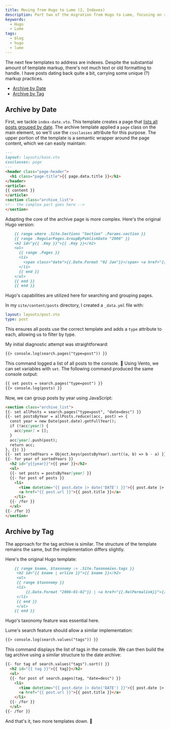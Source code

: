 ```yaml
---
title: Moving from Hugo to Lume (2, Indexes)
description: Part two of the migration from Hugo to Lume, focusing on rebuilding content indexes (by date and by tag).
keywords:
  - Hugo
  - Lume
tags:
  - blog
  - hugo
  - lume
---
```


The next few templates to address are indexes. Despite the substantial amount of template markup, there's not much text or old formatting to handle. I have posts dating back quite a bit, carrying some unique (?) markup practices.

- [Archive by Date](#archive-by-date)
- [Archive by Tag](#archive-by-tag)

<!--more-->

## Archive by Date

First, we tackle `index-date.vto`. This template creates a page that [lists all posts grouped by date](/archive/). The archive template applied a `page` class on the main element, so we'll use the `cssclasses` attribute for this purpose. The upper portion of the template is a semantic wrapper around the page content, which we can easily maintain:

```md
---
layout: layouts/base.vto
cssclasses: page
---
<header class="page-header">
  <h1 class="page-title">{{ page.data.title }}</h1>
</header>
<article>
{{ content }}
</article>
<section class="archive_list">
<!-- the complex part goes here -->
</section>
```

Adapting the core of the archive page is more complex. Here's the original Hugo version:

```md
    {{ range where .Site.Sections "Section" .Params.section }}
    {{ range .RegularPages.GroupByPublishDate "2006" }}
    <h2 id="y{{ .Key }}">{{ .Key }}</h2>
    <ul>
      {{ range .Pages }}
      <li>
        <span class="date">{{.Date.Format "02 Jan"}}</span> <a href="{{.RelPermalink}}">{{.Title}}</a>
      </li>
      {{ end }}
    </ul>
    {{ end }}
    {{ end }}
```

Hugo's capabilities are utilized here for searching and grouping pages.

In my `site/content/posts` directory, I created a `_data.yml` file with:

```yaml
layout: layouts/post.vto
type: post
```

This ensures all posts use the correct template and adds a `type` attribute to each, allowing us to filter by type.

My initial diagnostic attempt was straightforward:

```md
{{> console.log(search.pages("type=post")) }}
```

This command logged a list of all posts to the console. 🎉
Using Vento, we can set variables with `set`. The following command produced the same console output:

```md
{{ set posts = search.pages("type=post") }}
{{> console.log(posts) }}
```

Now, we can group posts by year using JavaScript:

```md
<section class="archive_list">
{{- set allPosts = search.pages("type=post", "date=desc") }}
{{- set postsByYear = allPosts.reduce((acc, post) => {
  const year = new Date(post.date).getFullYear();
  if (!acc[year]) {
    acc[year] = [];
  }
  acc[year].push(post);
  return acc;
}, {}) }}
{{- set sortedYears = Object.keys(postsByYear).sort((a, b) => b - a) }}
{{- for year of sortedYears }}
  <h2 id="y{{year}}">{{ year }}</h2>
  <ul>
  {{- set posts = postsByYear[year] }}
  {{- for post of posts }}
    <li>
      <time datetime="{{ post.date |> date('DATE') }}">{{ post.date |> date("dd MMM") }}</time>
      <a href="{{ post.url }}">{{ post.title }}</a>
    </li>
  {{- /for }}
  </ul>
{{- /for }}
</section>
```

## Archive by Tag

The approach for the tag archive is similar. The structure of the template remains the same, but the implementation differs slightly.

Here's the original Hugo template:

```md
    {{ range $name, $taxonomy := .Site.Taxonomies.tags }}
     <h2 id="{{ $name | urlize }}">{{ $name }}</h2>
     <ul>
     {{ range $taxonomy }}
     <li>
         {{.Date.Format "2006-01-02"}} | <a href="{{.RelPermalink}}">{{.Title}}</a>
     </li>
     {{ end }}
     </ul>
    {{ end }}
```

Hugo's taxonomy feature was essential here.

Lume's search feature should allow a similar implementation:

```md
{{> console.log(search.values("tags")) }}
```

This command displays the list of tags in the console. We can then build the tag archive using a similar structure to the date archive:

```md
{{- for tag of search.values("tags").sort() }}
  <h2 id="{{ tag }}">{{ tag}}</h2>
  <ul>
  {{- for post of search.pages(tag, "date=desc") }}
    <li>
      <time datetime="{{ post.date |> date('DATE') }}">{{ post.date |> date('DATE') }}</time>
      <a href="{{ post.url }}">{{ post.title }}</a>
    </li>
  {{- /for }}
  </ul>
{{- /for }}
```

And that's it, two more templates down. 🎉
